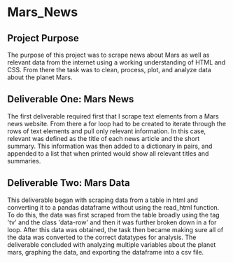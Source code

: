 # Mars_News
## Project Purpose
  The purpose of this project was to scrape news about Mars as well as relevant data from the internet using a working understanding of HTML and CSS. From there the task was to clean, process, plot, and analyze data about the planet Mars. 
## Deliverable One: Mars News 
  The first deliverable required first that I scrape text elements from a Mars news website. From there a for loop had to be created to iterate through the rows of text elements and pull only relevant information. In this case, relevant was defined as the title of each news article and the short summary. This information was then added to a dictionary in pairs, and appended to a list that when printed would show all relevant titles and summaries. 
## Deliverable Two: Mars Data
  This deliverable began with scraping data from a table in html and converting it to a pandas dataframe without using the read_html function. To do this, the data was first scraped from the table broadly using the tag 'tv' and the class 'data-row' and then it was further broken down in a for loop. After this data was obtained, the task then became making sure all of the data was converted to the correct datatypes for analysis. The deliverable concluded with analyzing multiple variables about the planet mars, graphing the data, and exporting the dataframe into a csv file. 
